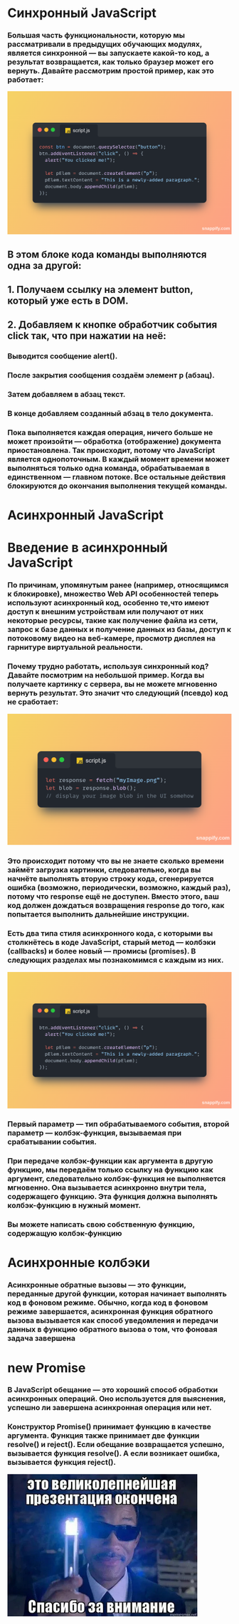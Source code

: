 # Синхронный JavaScript
### Большая часть функциональности, которую мы рассматривали в предыдущих обучающих модулях, является синхронной — вы запускаете какой-то код, а результат возвращается, как только браузер может его вернуть. Давайте рассмотрим простой пример, как это работает:
![alt text](<snap 1-1.png>)
## В этом блоке кода команды выполняются одна за другой:
## 1. Получаем ссылку на элемент button, который уже есть в DOM.
## 2. Добавляем к кнопке обработчик события click так, что при нажатии на неё:
### Выводится сообщение alert().
### После закрытия сообщения создаём элемент p (абзац).
### Затем добавляем в абзац текст.
### В конце добавляем созданный абзац в тело документа.
### Пока выполняется каждая операция, ничего больше не может произойти — обработка (отображение) документа приостановлена. Так происходит, потому что JavaScript является однопоточным. В каждый момент времени может выполняться только одна команда, обрабатываемая в единственном — главном потоке. Все остальные действия блокируются до окончания выполнения текущей команды.
# Асинхронный JavaScript
# Введение в асинхронный JavaScript
### По причинам, упомянутым ранее (например, относящимся к блокировке), множество Web API особенностей теперь используют асинхронный код, особенно те,что имеют доступ к внешним устройствам или получают от них некоторые ресурсы, такие как получение файла из сети, запрос к базе данных и получение данных из базы, доступ к потоковому видео на веб-камере, просмотр дисплея на гарнитуре виртуальной реальности.
### Почему трудно работать, используя синхронный код? Давайте посмотрим на небольшой пример. Когда вы получаете картинку с сервера, вы не можете мгновенно вернуть результат. Это значит что следующий (псевдо) код не сработает:
![alt text](<Snap 2.png>)
### Это происходит потому что вы не знаете сколько времени займёт загрузка картинки, следовательно, когда вы начнёте выполнять вторую строку кода, сгенерируется ошибка (возможно, периодически, возможно, каждый раз), потому что response ещё не доступен. Вместо этого, ваш код должен дождаться возвращения response до того, как попытается выполнить дальнейшие инструкции.
### Есть два типа стиля асинхронного кода, с которыми вы столкнётесь в коде JavaScript, старый метод — колбэки (callbacks) и более новый — промисы (promises). В следующих разделах мы познакомимся с каждым из них.

![alt text](<Snap 3.png>)
### Первый параметр — тип обрабатываемого события, второй параметр — колбэк-функция, вызываемая при срабатывании события.
### При передаче колбэк-функции как аргумента в другую функцию, мы передаём только ссылку на функцию как аргумент, следовательно колбэк-функция не выполняется мгновенно. Она вызывается асинхронно внутри тела, содержащего функцию. Эта функция должна выполнять колбэк-функцию в нужный момент.
### Вы можете написать свою собственную функцию, содержащую колбэк-функцию
# Асинхронные колбэки
### Асинхронные обратные вызовы — это функции, переданные другой функции, которая начинает выполнять код в фоновом режиме. Обычно, когда код в фоновом режиме завершается, асинхронная функция обратного вызова вызывается как способ уведомления и передачи данных в функцию обратного вызова о том, что фоновая задача завершена
# new Promise
### В JavaScript обещание — это хороший способ обработки асинхронных операций. Оно используется для выяснения, успешно ли завершена асинхронная операция или нет.
### Конструктор Promise() принимает функцию в качестве аргумента. Функция также принимает две функции resolve() и reject(). Если обещание возвращается успешно, вызывается функция resolve(). А если возникает ошибка, вызывается функция reject().
![alt text](image.png)